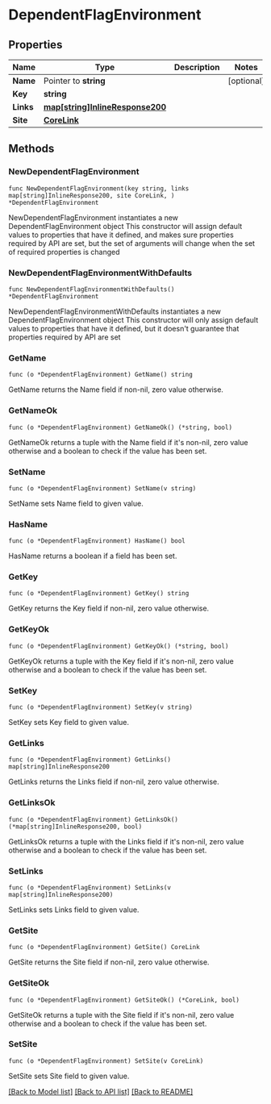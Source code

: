 # DependentFlagEnvironment

## Properties

Name | Type | Description | Notes
------------ | ------------- | ------------- | -------------
**Name** | Pointer to **string** |  | [optional] 
**Key** | **string** |  | 
**Links** | [**map[string]InlineResponse200**](InlineResponse200.md) |  | 
**Site** | [**CoreLink**](CoreLink.md) |  | 

## Methods

### NewDependentFlagEnvironment

`func NewDependentFlagEnvironment(key string, links map[string]InlineResponse200, site CoreLink, ) *DependentFlagEnvironment`

NewDependentFlagEnvironment instantiates a new DependentFlagEnvironment object
This constructor will assign default values to properties that have it defined,
and makes sure properties required by API are set, but the set of arguments
will change when the set of required properties is changed

### NewDependentFlagEnvironmentWithDefaults

`func NewDependentFlagEnvironmentWithDefaults() *DependentFlagEnvironment`

NewDependentFlagEnvironmentWithDefaults instantiates a new DependentFlagEnvironment object
This constructor will only assign default values to properties that have it defined,
but it doesn't guarantee that properties required by API are set

### GetName

`func (o *DependentFlagEnvironment) GetName() string`

GetName returns the Name field if non-nil, zero value otherwise.

### GetNameOk

`func (o *DependentFlagEnvironment) GetNameOk() (*string, bool)`

GetNameOk returns a tuple with the Name field if it's non-nil, zero value otherwise
and a boolean to check if the value has been set.

### SetName

`func (o *DependentFlagEnvironment) SetName(v string)`

SetName sets Name field to given value.

### HasName

`func (o *DependentFlagEnvironment) HasName() bool`

HasName returns a boolean if a field has been set.

### GetKey

`func (o *DependentFlagEnvironment) GetKey() string`

GetKey returns the Key field if non-nil, zero value otherwise.

### GetKeyOk

`func (o *DependentFlagEnvironment) GetKeyOk() (*string, bool)`

GetKeyOk returns a tuple with the Key field if it's non-nil, zero value otherwise
and a boolean to check if the value has been set.

### SetKey

`func (o *DependentFlagEnvironment) SetKey(v string)`

SetKey sets Key field to given value.


### GetLinks

`func (o *DependentFlagEnvironment) GetLinks() map[string]InlineResponse200`

GetLinks returns the Links field if non-nil, zero value otherwise.

### GetLinksOk

`func (o *DependentFlagEnvironment) GetLinksOk() (*map[string]InlineResponse200, bool)`

GetLinksOk returns a tuple with the Links field if it's non-nil, zero value otherwise
and a boolean to check if the value has been set.

### SetLinks

`func (o *DependentFlagEnvironment) SetLinks(v map[string]InlineResponse200)`

SetLinks sets Links field to given value.


### GetSite

`func (o *DependentFlagEnvironment) GetSite() CoreLink`

GetSite returns the Site field if non-nil, zero value otherwise.

### GetSiteOk

`func (o *DependentFlagEnvironment) GetSiteOk() (*CoreLink, bool)`

GetSiteOk returns a tuple with the Site field if it's non-nil, zero value otherwise
and a boolean to check if the value has been set.

### SetSite

`func (o *DependentFlagEnvironment) SetSite(v CoreLink)`

SetSite sets Site field to given value.



[[Back to Model list]](../README.md#documentation-for-models) [[Back to API list]](../README.md#documentation-for-api-endpoints) [[Back to README]](../README.md)


